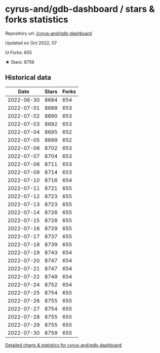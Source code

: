 # cyrus-and/gdb-dashboard / stars & forks statistics

Repository url: [/cyrus-and/gdb-dashboard](https://github.com/cyrus-and/gdb-dashboard)

Updated on Oct 2022, 07

☋ Forks: 655

★ Stars: 8759

## Historical data
| Date | Stars | Forks |
|------|-------|-------|
| 2022-06-30 | 8684 | 654 | 
| 2022-07-01 | 8688 | 653 | 
| 2022-07-02 | 8690 | 653 | 
| 2022-07-03 | 8692 | 653 | 
| 2022-07-04 | 8695 | 652 | 
| 2022-07-05 | 8699 | 652 | 
| 2022-07-06 | 8702 | 653 | 
| 2022-07-07 | 8704 | 653 | 
| 2022-07-08 | 8711 | 653 | 
| 2022-07-09 | 8714 | 653 | 
| 2022-07-10 | 8716 | 654 | 
| 2022-07-11 | 8721 | 655 | 
| 2022-07-12 | 8723 | 655 | 
| 2022-07-13 | 8723 | 655 | 
| 2022-07-14 | 8726 | 655 | 
| 2022-07-15 | 8728 | 655 | 
| 2022-07-16 | 8729 | 655 | 
| 2022-07-17 | 8737 | 655 | 
| 2022-07-18 | 8739 | 655 | 
| 2022-07-19 | 8743 | 654 | 
| 2022-07-20 | 8747 | 654 | 
| 2022-07-21 | 8747 | 654 | 
| 2022-07-22 | 8749 | 654 | 
| 2022-07-24 | 8752 | 654 | 
| 2022-07-25 | 8754 | 655 | 
| 2022-07-26 | 8755 | 655 | 
| 2022-07-27 | 8754 | 655 | 
| 2022-07-28 | 8755 | 655 | 
| 2022-07-29 | 8755 | 655 | 
| 2022-07-30 | 8759 | 655 | 


[Detailed charts & statistics for cyrus-and/gdb-dashboard](https://reviewgithub.com/rep/cyrus-and/gdb-dashboard)
